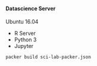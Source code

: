 #### Datascience Server

Ubuntu 16.04
 - R Server
 - Python 3
 - Jupyter



`packer build sci-lab-packer.json`

